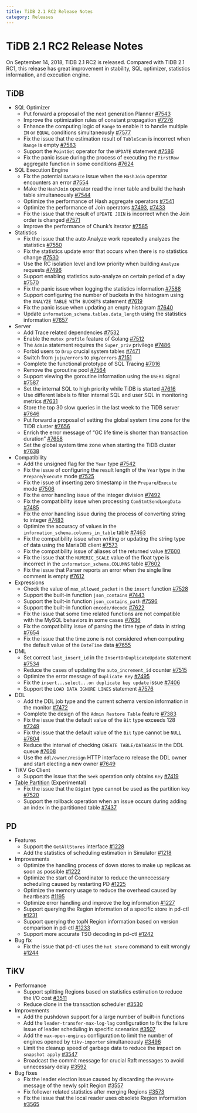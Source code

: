 ```yaml
---
title: TiDB 2.1 RC2 Release Notes
category: Releases
---
```


# TiDB 2.1 RC2 Release Notes

On September 14, 2018, TiDB 2.1 RC2 is released. Compared with TiDB 2.1 RC1, this release has great improvement in stability, SQL optimizer, statistics information, and execution engine.

## TiDB

* SQL Optimizer
    * Put forward a proposal of the next generation Planner [#7543](https://github.com/pingcap/tidb/pull/7543)
    * Improve the optimization rules of constant propagation [#7276](https://github.com/pingcap/tidb/pull/7276)
    * Enhance the computing logic of `Range` to enable it to handle multiple `IN` or `EQUAL` conditions simultaneously [#7577](https://github.com/pingcap/tidb/pull/7577)
    * Fix the issue that the estimation result of `TableScan` is incorrect when `Range` is empty [#7583](https://github.com/pingcap/tidb/pull/7583)
    * Support the `PointGet` operator for the `UPDATE` statement [#7586](https://github.com/pingcap/tidb/pull/7586)
    * Fix the panic issue during the process of executing the `FirstRow` aggregate function in some conditions [#7624](https://github.com/pingcap/tidb/pull/7624)
* SQL Execution Engine
    * Fix the potential `DataRace` issue when the `HashJoin` operator encounters an error [#7554](https://github.com/pingcap/tidb/pull/7554)
    * Make the `HashJoin` operator read the inner table and build the hash table simultaneously [#7544](https://github.com/pingcap/tidb/pull/7544)
    * Optimize the performance of Hash aggregate operators [#7541](https://github.com/pingcap/tidb/pull/7541)
    * Optimize the performance of Join operators [#7493](https://github.com/pingcap/tidb/pull/7493), [#7433](https://github.com/pingcap/tidb/pull/7433)
    * Fix the issue that the result of `UPDATE JOIN` is incorrect when the Join order is changed [#7571](https://github.com/pingcap/tidb/pull/7571)
    * Improve the performance of Chunk’s iterator [#7585](https://github.com/pingcap/tidb/pull/7585)
* Statistics
    * Fix the issue that the auto Analyze work repeatedly analyzes the statistics [#7550](https://github.com/pingcap/tidb/pull/7550)
    * Fix the statistics update error that occurs when there is no statistics change [#7530](https://github.com/pingcap/tidb/pull/7530)
    * Use the RC isolation level and low priority when building `Analyze` requests [#7496](https://github.com/pingcap/tidb/pull/7496)
    * Support enabling statistics auto-analyze on certain period of a day [#7570](https://github.com/pingcap/tidb/pull/7570)
    * Fix the panic issue when logging the statistics information [#7588](https://github.com/pingcap/tidb/pull/7588)
    * Support configuring the number of buckets in the histogram using the `ANALYZE TABLE WITH BUCKETS` statement [#7619](https://github.com/pingcap/tidb/pull/7619)
    * Fix the panic issue when updating an empty histogram [#7640](https://github.com/pingcap/tidb/pull/7640)
    * Update `information_schema.tables.data_length` using the statistics information [#7657](https://github.com/pingcap/tidb/pull/7657)
* Server
    * Add Trace related dependencies [#7532](https://github.com/pingcap/tidb/pull/7532)
    * Enable the `mutex profile` feature of Golang  [#7512](https://github.com/pingcap/tidb/pull/7512)
    * The `Admin` statement requires the `Super_priv` privilege [#7486](https://github.com/pingcap/tidb/pull/7486)
    * Forbid users to `Drop` crucial system tables [#7471](https://github.com/pingcap/tidb/pull/7471)
    * Switch from `juju/errors` to `pkg/errors` [#7151](https://github.com/pingcap/tidb/pull/7151)
    * Complete the functional prototype of SQL Tracing [#7016](https://github.com/pingcap/tidb/pull/7016)
    * Remove the goroutine pool [#7564](https://github.com/pingcap/tidb/pull/7564)
    * Support viewing the goroutine information using the `USER1` signal [#7587](https://github.com/pingcap/tidb/pull/7587)
    * Set the internal SQL to high priority while TiDB is started [#7616](https://github.com/pingcap/tidb/pull/7616)
    * Use different labels to filter internal SQL and user SQL in monitoring metrics [#7631](https://github.com/pingcap/tidb/pull/7631)
    * Store the top 30 slow queries in the last week to the TiDB server [#7646](https://github.com/pingcap/tidb/pull/7646)
    * Put forward a proposal of setting the global system time zone for the TiDB cluster [#7656](https://github.com/pingcap/tidb/pull/7656)
    * Enrich the error message of “GC life time is shorter than transaction duration” [#7658](https://github.com/pingcap/tidb/pull/7658)
    * Set the global system time zone when starting the TiDB cluster [#7638](https://github.com/pingcap/tidb/pull/7638)
* Compatibility
    * Add the unsigned flag for the `Year` type [#7542](https://github.com/pingcap/tidb/pull/7542)
    * Fix the issue of configuring the result length of the `Year` type in the `Prepare`/`Execute` mode [#7525](https://github.com/pingcap/tidb/pull/7525)
    * Fix the issue of inserting zero timestamp in the `Prepare`/`Execute` mode [#7506](https://github.com/pingcap/tidb/pull/7506)
    * Fix the error handling issue of the integer division [#7492](https://github.com/pingcap/tidb/pull/7492)
    * Fix the compatibility issue when processing `ComStmtSendLongData` [#7485](https://github.com/pingcap/tidb/pull/7485)
    * Fix the error handling issue during the process of converting string to integer [#7483](https://github.com/pingcap/tidb/pull/7483)
    * Optimize the accuracy of values in the `information_schema.columns_in_table` table [#7463](https://github.com/pingcap/tidb/pull/7463)
    * Fix the compatibility issue when writing or updating the string type of data using the MariaDB client [#7573](https://github.com/pingcap/tidb/pull/7573)
    * Fix the compatibility issue of aliases of the returned value [#7600](https://github.com/pingcap/tidb/pull/7600)
    * Fix the issue that the `NUMERIC_SCALE` value of the float type is incorrect in the `information_schema.COLUMNS` table [#7602](https://github.com/pingcap/tidb/pull/7602)
    * Fix the issue that Parser reports an error when the single line comment is empty [#7612](https://github.com/pingcap/tidb/pull/7612)
* Expressions
    * Check the value of `max_allowed_packet` in the `insert` function [#7528](https://github.com/pingcap/tidb/pull/7528)
    * Support the built-in function `json_contains`  [#7443](https://github.com/pingcap/tidb/pull/7443)
    * Support the built-in function `json_contains_path` [#7596](https://github.com/pingcap/tidb/pull/7596)
    * Support the built-in function `encode/decode` [#7622](https://github.com/pingcap/tidb/pull/7622)
    * Fix the issue that some time related functions are not compatible with the MySQL behaviors in some cases [#7636](https://github.com/pingcap/tidb/pull/7636)
    * Fix the compatibility issue of parsing the time type of data in string [#7654](https://github.com/pingcap/tidb/pull/7654)
    * Fix the issue that the time zone is not considered when computing the default value of the `DateTime` data [#7655](https://github.com/pingcap/tidb/pull/7655)
* DML
    * Set correct `last_insert_id` in the `InsertOnDuplicateUpdate` statement [#7534](https://github.com/pingcap/tidb/pull/7534)
    * Reduce the cases of updating the `auto_increment_id` counter [#7515](https://github.com/pingcap/tidb/pull/7515)
    * Optimize the error message of `Duplicate Key` [#7495](https://github.com/pingcap/tidb/pull/7495)
    * Fix the `insert...select...on duplicate key update` issue [#7406](https://github.com/pingcap/tidb/pull/7406)
    * Support the `LOAD DATA IGNORE LINES` statement [#7576](https://github.com/pingcap/tidb/pull/7576)
* DDL
    * Add the DDL job type and the current schema version information in the monitor [#7472](https://github.com/pingcap/tidb/pull/7472)
    * Complete the design of the `Admin Restore Table` feature [#7383](https://github.com/pingcap/tidb/pull/7383)
    * Fix the issue that the default value of the `Bit` type exceeds 128 [#7249](https://github.com/pingcap/tidb/pull/7249)
    * Fix the issue that the default value of the `Bit` type cannot be `NULL` [#7604](https://github.com/pingcap/tidb/pull/7604)
    * Reduce the interval of checking `CREATE TABLE/DATABASE` in the DDL queue [#7608](https://github.com/pingcap/tidb/pull/7608)
    * Use the `ddl/owner/resign` HTTP interface ro release the DDL owner and start electing a new owner [#7649](https://github.com/pingcap/tidb/pull/7649)
* TiKV Go Client
    * Support the issue that the `Seek` operation only obtains `Key` [#7419](https://github.com/pingcap/tidb/pull/7419)
* [Table Partition](https://github.com/pingcap/tidb/projects/6) (Experimental)
    * Fix the issue that the `Bigint` type cannot be used as the partition key  [#7520](https://github.com/pingcap/tidb/pull/7520)
    * Support the rollback operation when an issue occurs during adding an index in the partitioned table [#7437](https://github.com/pingcap/tidb/pull/7437)

## PD

* Features
    * Support the `GetAllStores` interface [#1228](https://github.com/pingcap/pd/pull/1228)
    * Add the statistics of scheduling estimation in Simulator [#1218](https://github.com/pingcap/pd/pull/1218)
* Improvements
    * Optimize the handling process of down stores to make up replicas as soon as possible [#1222](https://github.com/pingcap/pd/pull/1222)
    * Optimize the start of Coordinator to reduce the unnecessary scheduling caused by restarting PD [#1225](https://github.com/pingcap/pd/pull/1225)
    * Optimize the memory usage to reduce the overhead caused by heartbeats [#1195](https://github.com/pingcap/pd/pull/1195)
    * Optimize error handling and improve the log information [#1227](https://github.com/pingcap/pd/pull/1227)
    * Support querying the Region information of a specific store in pd-ctl [#1231](https://github.com/pingcap/pd/pull/1231)
    * Support querying the topN Region information based on version comparison in pd-ctl [#1233](https://github.com/pingcap/pd/pull/1233)
    * Support more accurate TSO decoding in pd-ctl [#1242](https://github.com/pingcap/pd/pull/1242)
* Bug fix
    * Fix the issue that pd-ctl uses the `hot store` command to exit wrongly [#1244](https://github.com/pingcap/pd/pull/1244)

## TiKV

* Performance
    * Support splitting Regions based on statistics estimation to reduce the I/O cost [#3511](https://github.com/tikv/tikv/pull/3511)
    * Reduce clone in the transaction scheduler [#3530](https://github.com/tikv/tikv/pull/3530)
* Improvements
    * Add the pushdown support for a large number of built-in functions
    * Add the `leader-transfer-max-log-lag` configuration to fix the failure issue of leader scheduling in specific scenarios [#3507](https://github.com/tikv/tikv/pull/3507)
    * Add the `max-open-engines` configuration to limit the number of engines opened by `tikv-importer` simultaneously [#3496](https://github.com/tikv/tikv/pull/3496)
    * Limit the cleanup speed of garbage data to reduce the impact on `snapshot apply` [#3547](https://github.com/tikv/tikv/pull/3547)
    * Broadcast the commit message for crucial Raft messages to avoid unnecessary delay [#3592](https://github.com/tikv/tikv/pull/3592)
* Bug fixes
    * Fix the leader election issue caused by discarding the `PreVote` message of the newly split Region [#3557](https://github.com/tikv/tikv/pull/3557)
    * Fix follower related statistics after merging Regions [#3573](https://github.com/tikv/tikv/pull/3573)
    * Fix the issue that the local reader uses obsolete Region information [#3565](https://github.com/tikv/tikv/pull/3565)